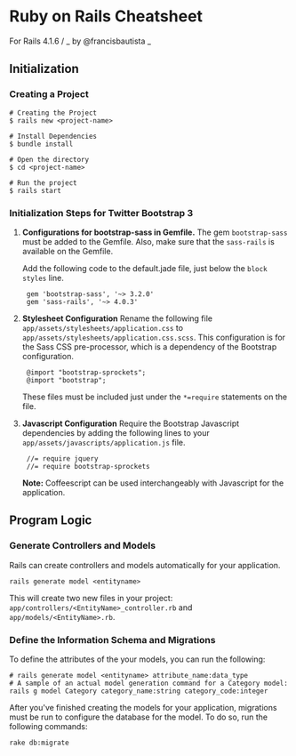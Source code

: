# Ruby on Rails Cheatsheet
For Rails 4.1.6 /
_ by @francisbautista _

## Initialization

### Creating a Project

    # Creating the Project
    $ rails new <project-name>

    # Install Dependencies
    $ bundle install

    # Open the directory
    $ cd <project-name>

    # Run the project
    $ rails start

### Initialization Steps for Twitter Bootstrap 3
1. **Configurations for bootstrap-sass in Gemfile.** The gem `bootstrap-sass` must be added to the Gemfile. Also, make sure that the `sass-rails` is available on the Gemfile.

    Add the following code to the default.jade file, just below the `block styles` line.

        gem 'bootstrap-sass', '~> 3.2.0'
        gem 'sass-rails', '~> 4.0.3'


2. **Stylesheet Configuration** Rename the following file `app/assets/stylesheets/application.css` to `app/assets/stylesheets/application.css.scss`. This configuration is for the Sass CSS pre-processor, which is a dependency of the Bootstrap configuration.

        @import "bootstrap-sprockets";
        @import "bootstrap";

    These files must be included just under the `*=require` statements on the file.

3. **Javascript Configuration** Require the Bootstrap Javascript dependencies by adding the following lines to your `app/assets/javascripts/application.js` file.

        //= require jquery
        //= require bootstrap-sprockets

    **Note:** Coffeescript can be used interchangeably with Javascript for the application.


## Program Logic

### Generate Controllers and Models
Rails can create controllers and models automatically for your application.

    rails generate model <entityname>

This will create two new files in your project: `app/controllers/<EntityName>_controller.rb` and `app/models/<EntityName>.rb`.

### Define the Information Schema and Migrations
To define the attributes of the your models, you can run the following:

    # rails generate model <entityname> attribute_name:data_type
    # A sample of an actual model generation command for a Category model:
    rails g model Category category_name:string category_code:integer

After you've finished creating the models for your application, migrations must be run to configure the database for the model. To do so, run the following commands:

    rake db:migrate
